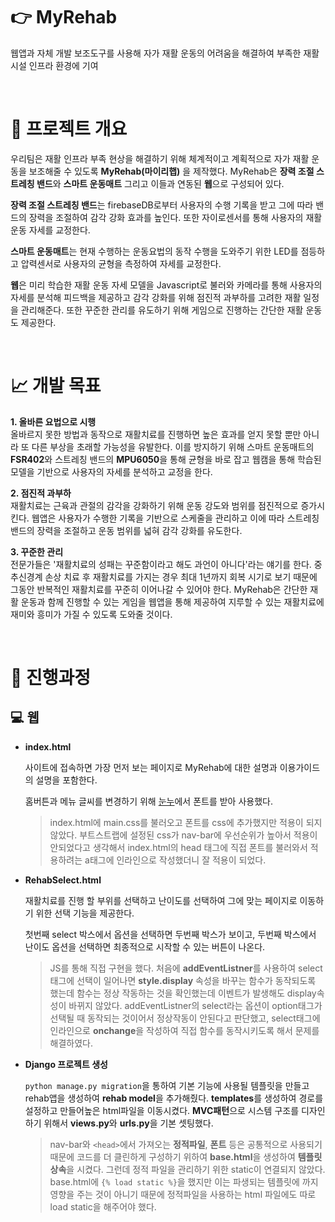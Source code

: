 # 👉 MyRehab

웹앱과 자체 개발 보조도구를 사용해 자가 재활 운동의 어려움을 해결하여 부족한 재활 시설 인프라 환경에 기여

<br>

# 🔎 프로젝트 개요

우리팀은 재활 인프라 부족 현상을 해결하기 위해 체계적이고 계획적으로 자가 재활 운동을 보조해줄 수 있도록 **MyRehab(마이리햅)** 을 제작했다. MyRehab은 **장력 조절 스트레칭 밴드**와 **스마트 운동매트** 그리고 이들과 연동된 **웹**으로 구성되어 있다. 

 **장력 조절 스트레칭 밴드**는 firebaseDB로부터 사용자의 수행 기록을 받고 그에 따라 밴드의 장력을 조절하여 감각 강화 효과를 높인다. 또한 자이로센서를 통해 사용자의 재활 운동 자세를 교정한다.
 
 **스마트 운동매트**는 현재 수행하는 운동요법의 동작 수행을 도와주기 위한 LED를 점등하고 압력센서로 사용자의 균형을 측정하여 자세를 교정한다.
 
 **웹**은 미리 학습한 재활 운동 자세 모델을 Javascript로 불러와 카메라를 통해 사용자의 자세를 분석해 피드백을 제공하고 감각 강화를 위해 점진적 과부하를 고려한 재활 일정을 관리해준다. 또한 꾸준한 관리를 유도하기 위해 게임으로 진행하는 간단한 재활 운동도 제공한다.
 
<br>

 # 📈 개발 목표
 
**1. 올바른 요법으로 시행**<br>
올바르지 못한 방법과 동작으로 재활치료를 진행하면 높은 효과를 얻지 못할 뿐만 아니라 또 다른 부상을 초래할 가능성을 유발한다. 이를 방지하기 위해 스마트 운동매트의 **FSR402**와 스트레칭 밴드의 **MPU6050**을 통해 균형을 바로 잡고 웹캠을 통해 학습된 모델을 기반으로 사용자의 자세를 분석하고 교정을 한다. 

**2. 점진적 과부하**<br>
재활치료는 근육과 관절의 감각을 강화하기 위해 운동 강도와 범위를 점진적으로 증가시킨다. 웹앱은 사용자가 수행한 기록을 기반으로 스케줄을 관리하고 이에 따라 스트레칭 밴드의 장력을 조절하고 운동 범위를 넓혀 감각 강화를 유도한다.

**3. 꾸준한 관리**<br>
전문가들은 '재활치료의 성패는 꾸준함이라고 해도 과언이 아니다'라는 얘기를 한다. 중추신경계 손상 치료 후 재활치료를 가지는 경우 최대 1년까지 회복 시기로 보기 때문에 그동안 반복적인 재활치료를 꾸준히 이어나갈 수 있어야 한다. MyRehab은 간단한 재활 운동과 함께 진행할 수 있는 게임을 웹앱을 통해 제공하여 지루할 수 있는 재활치료에 재미와 흥미가 가질 수 있도록 도와줄 것이다.

<br>

# 📁 진행과정
## 💻 웹
+ **index.html**

     사이트에 접속하면 가장 먼저 보는 페이지로 MyRehab에 대한 설명과 이용가이드의 설명을 포함한다.

     홈버튼과 메뉴 글씨를 변경하기 위해 [눈누](https://noonnu.cc/)에서 폰트를 받아 사용했다.

     >index.html에 main.css를 불러오고 폰트를 css에 추가했지만 적용이 되지 않았다. 부트스트랩에 설정된 css가 nav-bar에 우선순위가 높아서 적용이 안되었다고 생각해서 index.html의 head 태그에 직접 폰트를 불러와서 적용하려는 a태그에 인라인으로 작성했더니 잘 적용이 되었다.

+ **RehabSelect.html**

    재활치료를 진행 할 부위를 선택하고 난이도를 선택하여 그에 맞는 페이지로 이동하기 위한 선택 기능을 제공한다.

    첫번째 select 박스에서 옵션을 선택하면 두번째 박스가 보이고, 두번째 박스에서 난이도 옵션을 선택하면 최종적으로 시작할 수 있는 버튼이 나온다.

    > JS를 통해 직접 구현을 했다. 처음에 **addEventListner**를 사용하여 select태그에 선택이 일어나면 **style.display** 속성을 바꾸는 함수가 동작되도록 했는데 함수는 정상 작동하는 것을 확인했는데 이벤트가 발생해도 display속성이 바뀌지 않았다. addEventListner의 select라는 옵션이 option태그가 선택될 때 동작되는 것이어서 정상작동이 안된다고 판단했고, select태그에 인라인으로 **onchange**을 작성하여 직접 함수를 동작시키도록 해서 문제를 해결하였다.

+ **Django 프로젝트 생성**

    ```python manage.py migration```을 통하여 기본 기능에 사용될 템플릿을 만들고 rehab앱을 생성하여 **rehab model**을 추가해줬다. **templates**를 생성하여 경로를 설정하고 만들어높은 html파일을 이동시켰다. **MVC패턴**으로 시스템 구조를 디자인하기 위해서 **views.py**와 **urls.py**을 기본 셋팅했다. 

    > nav-bar와 ```<head>```에서 가져오는 **정적파일**, **폰트** 등은 공통적으로 사용되기 때문에 코드를 더 클린하게 구성하기 위하여 **base.html**을 생성하여 **템플릿 상속**을 시켰다. 그런데 정적 파일을 관리하기 위한 static이 연결되지 않았다. base.html에 ```{% load static %}```을 했지만 이는 파생되는 템플릿에 까지 영향을 주는 것이 아니기 때문에 정적파일을 사용하는 html 파일에도 따로 load static을 해주어야 했다.

